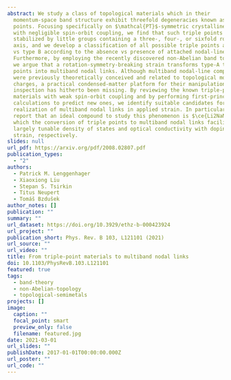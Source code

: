 ```yaml
---
abstract: We study a class of topological materials which in their
  momentum-space band structure exhibit threefold degeneracies known as triple
  points. Focusing specifically on $\mathcal{PT}$-symmetric crystalline solids
  with negligible spin-orbit coupling, we find that such triple points can be
  stabilized by little groups containing a three-, four-, or sixfold rotation
  axis, and we develop a classification of all possible triple points as type A
  vs type B according to the absence vs presence of attached nodal-line arcs.
  Furthermore, by employing the recently discovered non-Abelian band topology,
  we argue that a rotation-symmetry-breaking strain transforms type-A triple
  points into multiband nodal links. Although multiband nodal-line compositions
  were previously theoretically conceived and related to topological monopole
  charges, a practical condensed-matter platform for their manipulation and
  inspection has hitherto been missing. By reviewing the known triple-point
  materials with weak spin-orbit coupling and by performing first-principles
  calculations to predict new ones, we identify suitable candidates for the
  realization of multiband nodal links in applied strain. In particular, we
  report that an ideal compound to study this phenomenon is $\ce{Li2NaN}$, in
  which the conversion of triple points to multiband nodal links facilitates a
  largely tunable density of states and optical conductivity with doping and
  strain, respectively.
slides: null
url_pdf: https://arxiv.org/pdf/2008.02807.pdf
publication_types:
  - "2"
authors:
  - Patrick M. Lenggenhager
  - Xiaoxiong Liu
  - Stepan S. Tsirkin
  - Titus Neupert
  - Tomáš Bzdušek
author_notes: []
publication: ""
summary: ""
url_dataset: https://doi.org/10.3929/ethz-b-000423924
url_project: ""
publication_short: Phys. Rev. B 103, L121101 (2021)
url_source: ""
url_video: ""
title: From triple-point materials to multiband nodal links
doi: 10.1103/PhysRevB.103.L121101
featured: true
tags:
  - band-theory
  - non-Abelian-topology
  - topological-semimetals
projects: []
image:
  caption: ""
  focal_point: smart
  preview_only: false
  filename: featured.jpg
date: 2021-03-01
url_slides: ""
publishDate: 2017-01-01T00:00:00.000Z
url_poster: ""
url_code: ""
---
```


